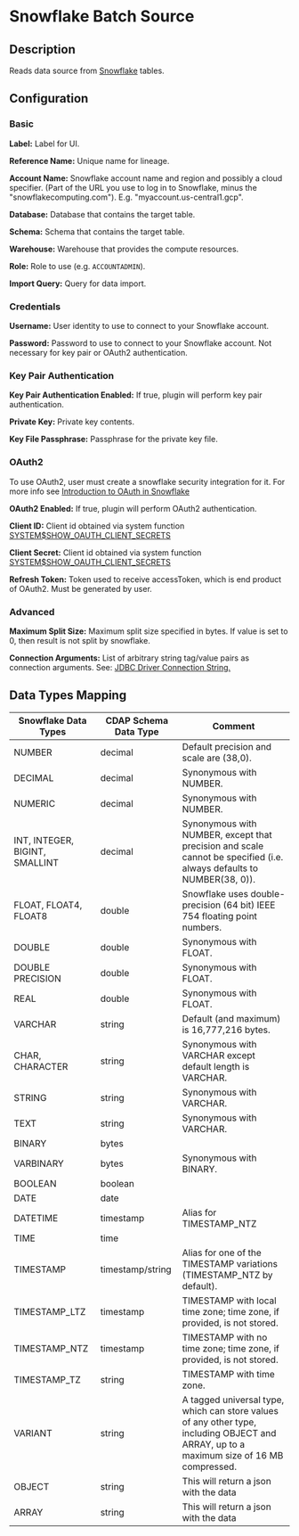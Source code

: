# Snowflake Batch Source


Description
-----------
Reads data source from [Snowflake](https://www.snowflake.com/) tables.

Configuration
-------------

### Basic

**Label:** Label for UI.

**Reference Name:** Unique name for lineage.

**Account Name:** Snowflake account name and region and possibly a cloud specifier. (Part of the URL you use to 
log in to Snowflake, minus the "snowflakecomputing.com"). E.g. "myaccount.us-central1.gcp".

**Database:** Database that contains the target table.

**Schema:** Schema that contains the target table.

**Warehouse:** Warehouse that provides the compute resources.

**Role:** Role to use (e.g. `ACCOUNTADMIN`).

**Import Query:** Query for data import.

### Credentials

**Username:** User identity to use to connect to your Snowflake account.

**Password:** Password to use to connect to your Snowflake account. Not necessary for key pair or OAuth2 authentication.

### Key Pair Authentication

**Key Pair Authentication Enabled:** If true, plugin will perform key pair authentication.

**Private Key:** Private key contents.

**Key File Passphrase:** Passphrase for the private key file.

### OAuth2

To use OAuth2, user must create a snowflake security integration for it.
For more info see [Introduction to OAuth in Snowflake](https://docs.snowflake.com/en/user-guide/oauth-intro.html)

**OAuth2 Enabled:** If true, plugin will perform OAuth2 authentication.

**Client ID:** Client id obtained via system function 
[SYSTEM$SHOW_OAUTH_CLIENT_SECRETS](https://docs.snowflake.com/en/sql-reference/functions/system_show_oauth_client_secrets.html)

**Client Secret:** Client id obtained via system function 
[SYSTEM$SHOW_OAUTH_CLIENT_SECRETS](https://docs.snowflake.com/en/sql-reference/functions/system_show_oauth_client_secrets.html)

**Refresh Token:** Token used to receive accessToken, which is end product of OAuth2. Must be generated by user.

### Advanced

**Maximum Split Size:** Maximum split size specified in bytes. If value is set to 0, then result is not split by 
snowflake.

**Connection Arguments:** List of arbitrary string tag/value pairs as connection arguments. See: [JDBC Driver Connection String.](https://docs.snowflake.com/en/user-guide/jdbc-configure.html#jdbc-driver-connection-string)


Data Types Mapping
----------

| Snowflake Data Types           | CDAP Schema Data Type | Comment                                                   |
| ------------------------------ | --------------------- | --------------------------------------------------------- |
| NUMBER                         | decimal               | Default precision and scale are (38,0).                   |
| DECIMAL                        | decimal               | Synonymous with NUMBER.                                   |
| NUMERIC                        | decimal               | Synonymous with NUMBER.                                   |
| INT, INTEGER, BIGINT, SMALLINT | decimal               | Synonymous with NUMBER, except that precision and scale cannot be specified (i.e. always defaults to NUMBER(38, 0)).|
| FLOAT, FLOAT4, FLOAT8          | double                | Snowflake uses double-precision (64 bit) IEEE 754 floating point numbers.|
| DOUBLE                         | double                | Synonymous with FLOAT.                                    |
| DOUBLE PRECISION               | double                | Synonymous with FLOAT.                                    |
| REAL                           | double                | Synonymous with FLOAT.                                    |
| VARCHAR                        | string                | Default (and maximum) is 16,777,216 bytes.                |
| CHAR, CHARACTER                | string                | Synonymous with VARCHAR except default length is VARCHAR. |
| STRING                         | string                | Synonymous with VARCHAR.                                  |
| TEXT                           | string                | Synonymous with VARCHAR.                                  |
| BINARY                         | bytes                 |                                                           |
| VARBINARY                      | bytes                 | Synonymous with BINARY.                                   |
| BOOLEAN                        | boolean               |                                                           |
| DATE                           | date                  |                                                           |
| DATETIME                       | timestamp             | Alias for TIMESTAMP_NTZ                                   |
| TIME                           | time                  |                                                           |
| TIMESTAMP                      | timestamp/string      | Alias for one of the TIMESTAMP variations (TIMESTAMP_NTZ by default).|
| TIMESTAMP_LTZ                  | timestamp             | TIMESTAMP with local time zone; time zone, if provided, is not stored.|
| TIMESTAMP_NTZ                  | timestamp             | TIMESTAMP with no time zone; time zone, if provided, is not stored.|
| TIMESTAMP_TZ                   | string                | TIMESTAMP with time zone.                                 |
| VARIANT                        | string                | A tagged universal type, which can store values of any other type, including OBJECT and ARRAY, up to a maximum size of 16 MB compressed.                                    |
| OBJECT                         | string                | This will return a json with the data |
| ARRAY                          | string                | This will return a json with the data |                                                  |